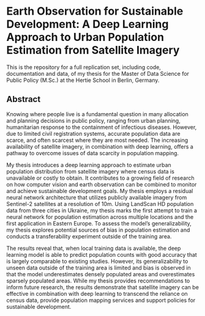 # Earth Observation for Sustainable Development: A Deep Learning Approach to Urban Population Estimation from Satellite Imagery

This is the repository for a full replication set, including code, documentation and data, of my thesis for the Master of Data Science for Public Policy (M.Sc.) at the Hertie School in Berlin, Germany.

## Abstract

Knowing where people live is a fundamental question in many allocation and planning decisions in public policy, ranging from urban planning, humanitarian response to the containment of infectious diseases. However, due to limited civil registration systems, accurate population data are scarce, and often scarcest where they are most needed. The increasing availability of satellite imagery, in combination with deep learning, offers a pathway to overcome issues of data scarcity in population mapping.

My thesis introduces a deep learning approach to estimate urban population distribution from satellite imagery where census data is unavailable or costly to obtain. It contributes to a growing field of research on how computer vision and earth observation can be combined to monitor and achieve sustainable development goals. My thesis employs a residual neural network architecture that utilizes publicly available imagery from Sentinel-2 satellites at a resolution of 10m. Using LandScan HD population data from three cities in Ukraine, my thesis marks the first attempt to train a neural network for population estimation across multiple locations and the first application in Eastern Europe. To assess the model’s generalizability, my thesis explores potential sources of bias in population estimation and conducts a transferability experiment outside of the training area.

The results reveal that, when local training data is available, the deep learning model is able to predict population counts with good accuracy that is largely comparable to existing studies. However, its generalizability to unseen data outside of the training area is limited and bias is observed in that the model underestimates densely populated areas and overestimates sparsely populated areas. While my thesis provides recommendations to inform future research, the results demonstrate that satellite imagery can be effective in combination with deep learning to transcend the reliance on census data, provide population mapping services and support policies for sustainable development.
